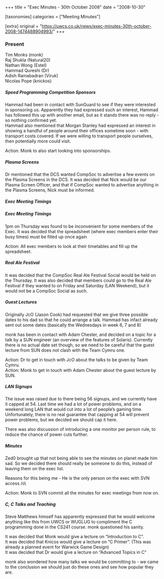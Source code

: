 +++
title = "Exec Minutes - 30th October 2008"
date = "2008-10-30"

[taxonomies]
categories = ["Meeting Minutes"]

[extra]
original = "https://uwcs.co.uk/news/exec-minutes-30th-october-2008-1474488904993/"
+++

### Present  
Tim Monks (monk)  
Raj Shukla (Natural20)  
Nathan Wong (Estel)  
Hammad Qureshi (Dr)  
Adish Ramabadran (Viruk)  
Nicolas Pope (knickos)

##### Speed Programming Competition Sponsors

Hammad had been in contact with SunGuard to see if they were interested in sponsoring us. Apparently they had expressed such an interest, Hammad has followed this up with another email, but as it stands there was no reply - so nothing confirmed yet.  
Hammad also mentioned that Morgan Stanley had expressed an interest in showing a handful of people around their offices sometime soon - with transport costs covered. If we were willing to transport people ourselves, then potentially more could visit.

Action: Monk to also start looking into sponsorships.

##### Plasma Screens

Dr mentioned that the DCS wanted CompSoc to advertise a few events on the Plasma Screens in the DCS. It was decided that Nick would be our Plasma Screen Officer, and that if CompSoc wanted to advertise anything in the Plasma Screens, Nick must be informed.

##### Exec Meeting Timings

##### Exec Meeting Timings

1pm on Thursday was found to be inconvenient for some members of the Exec. It was decided that the spreadsheet (where exec members enter their busy times) must be filled up once again

Action: All exec members to look at their timetables and fill up the spreadsheet.

##### Real Ale Festival

It was decided that the CompSoc Real Ale Festival Social would be held on the Thursday. It was also decided that members could go to the Real Ale Festival if they wanted to on Friday and Saturday (LAN Weekend), but it would not be a CompSoc Social as such.

##### Guest Lectures

Originally JcO (Jason Cook) had requested that we give three possible dates to his dad so that he could arrange a talk. Hammad has infact already sent out some dates (basically the Wednesdays in week 6, 7 and 8)

monk has been in contact with Adam Chester, and decided on a topic for a talk by a SUN engineer (an overview of the features of Solaris). Currently there is no actual date set though, so we need to be careful that the guest lecture from SUN does not clash with the Team Cymru one.

Action: Dr to get in touch with JcO about the talks to be given by Team Cymru.  
Action: Monk to get in touch with Adam Chester about the guest lecture by SUN.

##### LAN Signups

The issue was raised due to there being 56 signups, and we currently have it capped at 54. Last time we had a lot of power problems, and on a weekend long LAN that would cut into a lot of people’s gaming time. Unfortunately, there is no real guarantee that capping at 54 will prevent power problems, but we decided we should cap it here.

There was also discussion of introducing a one monitor per person rule, to reduce the chance of power cuts further.

##### Minutes

Zed0 brought up that not being able to see the minutes on planet made him sad. So we decided there should really be someone to do this, instead of leaving them on the exec list.

Reasons for this being me - He is the only person on the exec with SVN access /o\\

Action: Monk to SVN commit all the minutes for exec meetings from now on.

##### C, C<span class="underline"></span> Talks and Teaching

Steve Matthews himself has apparently expressed that he would welcome anything like this from UWCS or WUGLUG to compliment the C programming done in the CS241 course. monk questioned his sanity.

It was decided that Monk would give a lecture on “Introduction to C”.  
It was decided that Knicos would give a lecture on “C<span class="underline"></span> Primer”. (This was already a planned event for Warwick Game Design)  
It was decided that Dr would give a lecture on “Advanced Topics in C”

monk also wondered how many talks we would be committing to - we came to the conclusion we should just do these ones and see how popular they are.
